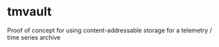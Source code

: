 tmvault
=======

Proof of concept for using content-addressable storage for a telemetry / time series archive
